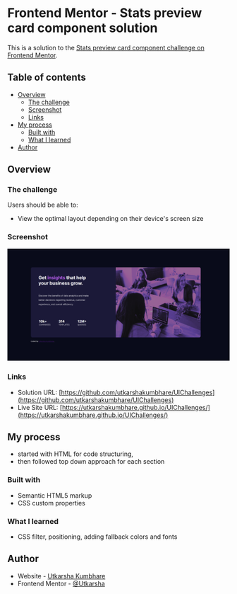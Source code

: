 # Frontend Mentor - Stats preview card component solution

This is a solution to the [Stats preview card component challenge on Frontend Mentor](https://www.frontendmentor.io/challenges/stats-preview-card-component-8JqbgoU62).

## Table of contents

- [Overview](#overview)
  - [The challenge](#the-challenge)
  - [Screenshot](#screenshot)
  - [Links](#links)
- [My process](#my-process)
  - [Built with](#built-with)
  - [What I learned](#what-i-learned)
- [Author](#author)


## Overview

### The challenge

Users should be able to:

- View the optimal layout depending on their device's screen size

### Screenshot

![](./images/screenshot.PNG)


### Links

- Solution URL: [https://github.com/utkarshakumbhare/UIChallenges](https://github.com/utkarshakumbhare/UIChallenges)
- Live Site URL: [https://utkarshakumbhare.github.io/UIChallenges/](https://utkarshakumbhare.github.io/UIChallenges/)

## My process

- started with HTML for code structuring,
- then followed top down approach for each section

### Built with

- Semantic HTML5 markup
- CSS custom properties

### What I learned

- CSS filter, positioning, adding fallback colors and fonts

## Author

- Website - [Utkarsha Kumbhare](https://www.your-site.com)
- Frontend Mentor - [@Utkarsha](https://www.frontendmentor.io/profile/Utkarsha)
